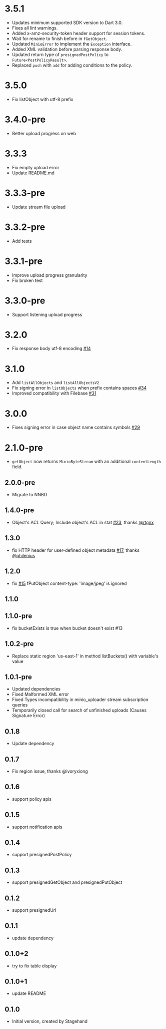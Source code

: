 # 3.5.1

- Updates minimum supported SDK version to Dart 3.0.
- Fixes all lint warnings.
- Added x-amz-security-token header support for session tokens.
- Wait for rename to finish before in `fGetObject`.
- Updated `MinioError` to implement the `Exception` interface.
- Added XML validation before parsing response body.
- Updated return type of `presignedPostPolicy` to `Future<PostPolicyResult>`.
- Replaced `push` with `add` for adding conditions to the policy.

# 3.5.0

- Fix listObject with utf-8 prefix

# 3.4.0-pre

- Better upload progress on web

# 3.3.3

- Fix empty upload error
- Update README.md

# 3.3.3-pre

- Update stream file upload

# 3.3.2-pre

- Add tests

# 3.3.1-pre

- Improve upload progress granularity
- Fix broken test

# 3.3.0-pre

- Support listening upload progress

# 3.2.0

- Fix response body utf-8 encoding [#14]

# 3.1.0

- Add `listAllObjects` and `listAllObjectsV2`
- Fix signing error in `listObjects` when prefix contains spaces [#34]
- Improved compatibility with Filebase [#31]

# 3.0.0

- Fixes signing error in case object name contains symbols [#29]

# 2.1.0-pre

- `getObject` now returns `MinioByteStream` with an additional `contentLength` field.

## 2.0.0-pre

- Migrate to NNBD

## 1.4.0-pre

- Object's ACL Query; Include object's ACL in stat [#23](https://github.com/xtyxtyx/minio-dart/pull/23), thanks [@rtgnx](https://github.com/rtgnx)

## 1.3.0

- fix HTTP header for user-defined object metadata [#17](https://github.com/xtyxtyx/minio-dart/issues/17), thanks [@philenius](https://github.com/philenius)

## 1.2.0

- fix [#15](https://github.com/xtyxtyx/minio-dart/issues/15) fPutObject content-type: 'image/jpeg' is ignored

## 1.1.0

## 1.1.0-pre

- fix bucketExists is true when bucket doesn't exist #13

## 1.0.2-pre

- Replace static region 'us-east-1' in method listBuckets() with variable's value

## 1.0.1-pre

- Updated dependencies
- Fixed Malformed XML error
- Fixed Types incompatibility in minio_uploader stream subscription queries
- Temporarily closed call for search of unfinished uploads (Causes Signature Error)

## 0.1.8

- Update dependency

## 0.1.7

- Fix region issue, thanks @ivoryxiong

## 0.1.6

- support policy apis

## 0.1.5

- support notification apis

## 0.1.4

- support presignedPostPolicy

## 0.1.3

- support presignedGetObject and presignedPutObject

## 0.1.2

- support presignedUrl

## 0.1.1

- update dependency

## 0.1.0+2

- try to fix table display

## 0.1.0+1

- update README

## 0.1.0

- Initial version, created by Stagehand

[#34]: https://github.com/xtyxtyx/minio-dart/issues/34
[#31]: https://github.com/xtyxtyx/minio-dart/issues/31
[#29]: https://github.com/xtyxtyx/minio-dart/issues/29
[#14]: https://github.com/xtyxtyx/minio-dart/issues/14
